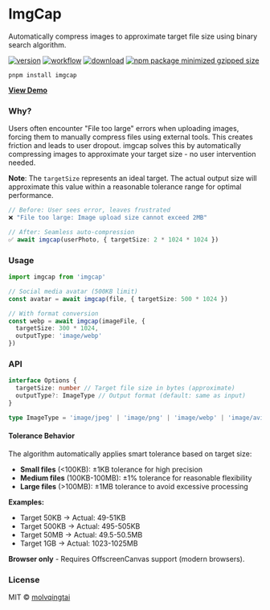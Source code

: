 # ImgCap

Automatically compress images to approximate target file size using binary search algorithm.

[![version](https://img.shields.io/github/v/release/molvqingtai/imgcap)](https://www.npmjs.com/package/imgcap) [![workflow](https://github.com/molvqingtai/imgcap/actions/workflows/ci.yml/badge.svg)](https://github.com/molvqingtai/imgcap/actions) [![download](https://img.shields.io/npm/dt/imgcap)](https://www.npmjs.com/package/imgcap) [![npm package minimized gzipped size](https://img.shields.io/bundlejs/size/imgcap)](https://www.npmjs.com/package/imgcap)

```shell
pnpm install imgcap
```

**[View Demo](https://molvqingtai.github.io/imgcap/demo.html)**

### Why?

Users often encounter "File too large" errors when uploading images, forcing them to manually compress files using external tools. This creates friction and leads to user dropout. imgcap solves this by automatically compressing images to approximate your target size - no user intervention needed.

**Note**: The `targetSize` represents an ideal target. The actual output size will approximate this value within a reasonable tolerance range for optimal performance.

```typescript
// Before: User sees error, leaves frustrated
❌ "File too large: Image upload size cannot exceed 2MB"

// After: Seamless auto-compression
✅ await imgcap(userPhoto, { targetSize: 2 * 1024 * 1024 })
```

### Usage

```typescript
import imgcap from 'imgcap'

// Social media avatar (500KB limit)
const avatar = await imgcap(file, { targetSize: 500 * 1024 })

// With format conversion
const webp = await imgcap(imageFile, {
  targetSize: 300 * 1024,
  outputType: 'image/webp'
})
```

### API

```typescript
interface Options {
  targetSize: number // Target file size in bytes (approximate)
  outputType?: ImageType // Output format (default: same as input)
}

type ImageType = 'image/jpeg' | 'image/png' | 'image/webp' | 'image/avif'
```

#### Tolerance Behavior

The algorithm automatically applies smart tolerance based on target size:

- **Small files** (<100KB): ±1KB tolerance for high precision
- **Medium files** (100KB-100MB): ±1% tolerance for reasonable flexibility
- **Large files** (>100MB): ±1MB tolerance to avoid excessive processing

**Examples:**

- Target 50KB → Actual: 49-51KB
- Target 500KB → Actual: 495-505KB
- Target 50MB → Actual: 49.5-50.5MB
- Target 1GB → Actual: 1023-1025MB

**Browser only** - Requires OffscreenCanvas support (modern browsers).

### License

MIT © [molvqingtai](https://github.com/molvqingtai)

